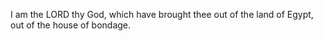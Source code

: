 I am the LORD thy God, which have brought thee out of the land of Egypt, out of the house of bondage.
